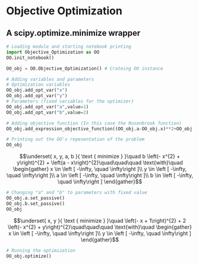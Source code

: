 
# Objective Optimization
## A scipy.optimize.minimize wrapper


```python
# Loading module and starting notebook printing
import Objective_Optimization as OO
OO.init_notebook()
```


```python
OO_obj = OO.Objective_Optimization() # Crateing OO instance
```


```python
# Adding variables and parameters
# Optimization variables
OO_obj.add_opt_var("x") 
OO_obj.add_opt_var("y")
# Parameters (fixed variables for the optimizer)
OO_obj.add_opt_var("a",value=1)
OO_obj.add_opt_var("b",value=2)
```


```python
# Adding objective function (In this case the Rosenbrook function)
OO_obj.add_expression_objective_function((OO_obj.a-OO_obj.x)**2+OO_obj.b*(OO_obj.y-OO_obj.x**2)**2)
```


```python
# Printing out the OO's repesentation of the problem 
OO_obj
```




$$\underset{ x, y, a, b }{ \text { minimize } }\quad b \left(- x^{2} + y\right)^{2} + \left(a - x\right)^{2}\quad\quad\quad \text{with}\quad \begin{gather} x \in \left [ -\infty, \quad \infty\right ]\\ y \in \left [ -\infty, \quad \infty\right ]\\ a \in \left [ -\infty, \quad \infty\right ]\\ b \in \left [ -\infty, \quad \infty\right ] \end{gather}$$




```python
# Changing "a" and "b" to parameters with fixed value
OO_obj.a.set_passive()
OO_obj.b.set_passive()
OO_obj
```




$$\underset{ x, y }{ \text { minimize } }\quad \left(- x + 1\right)^{2} + 2 \left(- x^{2} + y\right)^{2}\quad\quad\quad \text{with}\quad \begin{gather} x \in \left [ -\infty, \quad \infty\right ]\\ y \in \left [ -\infty, \quad \infty\right ] \end{gather}$$




```python
# Running the optimization
OO_obj.optimize()
```
